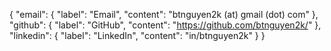 { "email": { "label": "Email", "content": "btnguyen2k (at) gmail (dot) com" }, "github": { "label": "GitHub", "content": "https://github.com/btnguyen2k/" }, "linkedin": { "label": "LinkedIn", "content": "in/btnguyen2k" } }
